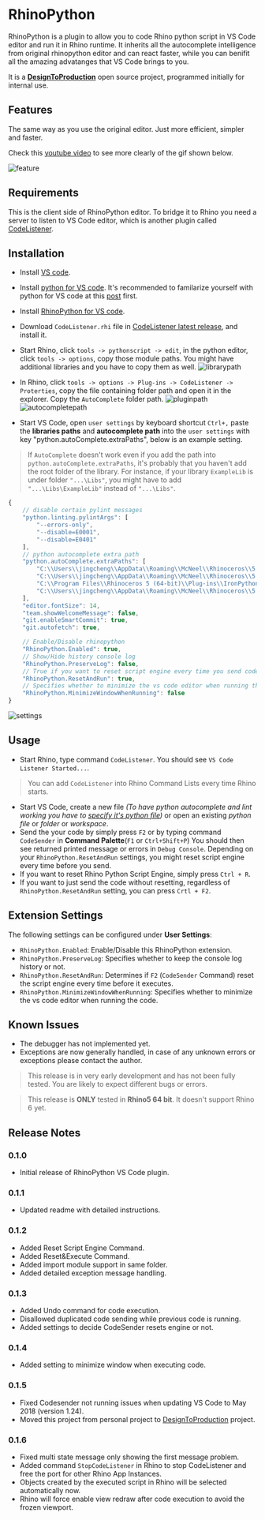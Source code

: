 # RhinoPython

RhinoPython is a plugin to allow you to code Rhino python script in VS Code editor and run it in Rhino runtime. It inherits all the autocomplete intelligence from original rhinopython editor and can react faster, while you can benifit all the amazing advatanges that VS Code brings to you.

It is a **[DesignToProduction](http://designtoproduction.com/)** open source project, programmed initially for internal use.


## Features

The same way as you use the original editor. Just more efficient, simpler and faster.

Check this [youtube video](https://www.youtube.com/watch?v=QbmnKFIKBYs&feature=youtu.be) to see more clearly of the gif shown below.

![feature](image/feature.gif)

## Requirements

This is the client side of RhinoPython editor. To bridge it to Rhino you need a server to listen to VS Code editor, which is another plugin called [CodeListener](https://github.com/ccc159/CodeListener).

## Installation

+ Install [VS code](https://code.visualstudio.com/).
+ Install [python for VS code](https://marketplace.visualstudio.com/items?itemName=ms-python.python). It's recommended to familarize yourself with python for VS code at this [post](https://code.visualstudio.com/docs/languages/python) first.
+ Install [RhinoPython for VS code](https://marketplace.visualstudio.com/items?itemName=jingchengchen.rhinopython).
+ Download `CodeListener.rhi` file in [CodeListener latest release](https://github.com/ccc159/CodeListener/releases), and install it.


+ Start Rhino, click `tools -> pythonscript -> edit`, in the python editor, click `tools -> options`, copy those module paths. You might have additional libraries and you have to copy them as well.
![librarypath](image/librarypath.png)
+ In Rhino, click `tools -> options -> Plug-ins -> CodeListener -> Proterties`, copy the file containing folder path and open it in the explorer. Copy the `AutoComplete` folder path.
![pluginpath](image/pluginpath.png)
![autocompletepath](image/autocompletepath.png)

+ Start VS Code, open `user settings` by keyboard shortcut `Ctrl+,` paste the **libraries paths** and **autocomplete path** into the `user settings` with key "python.autoComplete.extraPaths", below is an example setting.

> If `AutoComplete` doesn't work even if you add the path into `python.autoComplete.extraPaths`, it's probably that you haven't add the root folder of the library. For instance, if your library `ExampleLib` is under folder `"...\Libs"`, you might have to add `"...\Libs\ExampleLib"` instead of `"...\Libs"`.

```javascript
{
    // disable certain pylint messages
    "python.linting.pylintArgs": [
        "--errors-only",
        "--disable=E0001",
        "--disable=E0401"
    ],
    // python autocomplete extra path
    "python.autoComplete.extraPaths": [
        "C:\\Users\\jingcheng\\AppData\\Roaming\\McNeel\\Rhinoceros\\5.0\\Plug-ins\\CodeListener (8c4235b6-64bc-4508-9166-bef8aa151085)\\1.0.0.0\\AutoComplete",
        "C:\\Users\\jingcheng\\AppData\\Roaming\\McNeel\\Rhinoceros\\5.0\\Plug-ins\\IronPython (814d908a-e25c-493d-97e9-ee3861957f49)\\settings\\lib",
        "C:\\Program Files\\Rhinoceros 5 (64-bit)\\Plug-ins\\IronPython\\Lib",
        "C:\\Users\\jingcheng\\AppData\\Roaming\\McNeel\\Rhinoceros\\5.0\\scripts"
    ],
    "editor.fontSize": 14,
    "team.showWelcomeMessage": false,
    "git.enableSmartCommit": true,
    "git.autofetch": true,

    // Enable/Disable rhinopython
    "RhinoPython.Enabled": true,
    // Show/Hide history console log
    "RhinoPython.PreserveLog": false,
    // True if you want to reset script engine every time you send code
    "RhinoPython.ResetAndRun": true,
    // Specifies whether to minimize the vs code editor when running the code.
    "RhinoPython.MinimizeWindowWhenRunning": false
}
```
![settings](image/settings.png)

## Usage

+ Start Rhino, type command `CodeListener`. You should see `VS Code Listener Started...`.
> You can add `CodeListener` into Rhino Command Lists every time Rhino starts.
+ Start VS Code, create a new file *(To have python autocomplete and lint working you have to [specify it's python file](https://code.visualstudio.com/docs/languages/overview#_changing-the-language-for-the-selected-file))* or open an existing *python file* or *folder* or *workspace*.
+ Send the your code by simply press `F2` or by typing command `CodeSender` in **Command Palette**(`F1` or `Ctrl+Shift+P`) You should then see returned printed message or errors in `Debug Console`. Depending on your `RhinoPython.ResetAndRun` settings, you might reset script engine every time before you send.
+ If you want to reset Rhino Python Script Engine, simply press `Ctrl + R`.
+ If you want to just send the code without resetting, regardless of `RhinoPython.ResetAndRun` setting, you can press `Crtl + F2`.

## Extension Settings

The following settings can be configured under **User Settings**:

* `RhinoPython.Enabled`: Enable/Disable this RhinoPython extension.
* `RhinoPython.PreserveLog`: Specifies whether to keep the console log history or not.
* `RhinoPython.ResetAndRun`: Determines if `F2` (`CodeSender` Command) reset the script engine every time before it executes.
* `RhinoPython.MinimizeWindowWhenRunning`: Specifies whether to minimize the vs code editor when running the code.

## Known Issues

- The debugger has not implemented yet.
- Exceptions are now generally handled, in case of any unknown errors or exceptions please contact the author.

> This release is in very early development and has not been fully tested. You are likely to expect different bugs or errors.

> This release is **ONLY** tested in **Rhino5 64 bit**. It doesn't support Rhino 6 yet.

## Release Notes

### 0.1.0

- Initial release of RhinoPython VS Code plugin.

### 0.1.1

- Updated readme with detailed instructions.

### 0.1.2

- Added Reset Script Engine Command.
- Added Reset&Execute Command.
- Added import module support in same folder.
- Added detailed exception message handling.

### 0.1.3

- Added Undo command for code execution.
- Disallowed duplicated code sending while previous code is running.
- Added settings to decide CodeSender resets engine or not.

### 0.1.4

- Added setting to minimize window when executing code.

### 0.1.5

- Fixed Codesender not running issues when updating VS Code to May 2018 (version 1.24).
- Moved this project from personal project to [DesignToProduction](http://designtoproduction.com/) project.

### 0.1.6

- Fixed multi state message only showing the first message problem.
- Added command `StopCodeListener` in Rhino to stop CodeListener and free the port for other Rhino App Instances.
- Objects created by the executed script in Rhino will be selected automatically now.
- Rhino will force enable view redraw after code execution to avoid the frozen viewport.